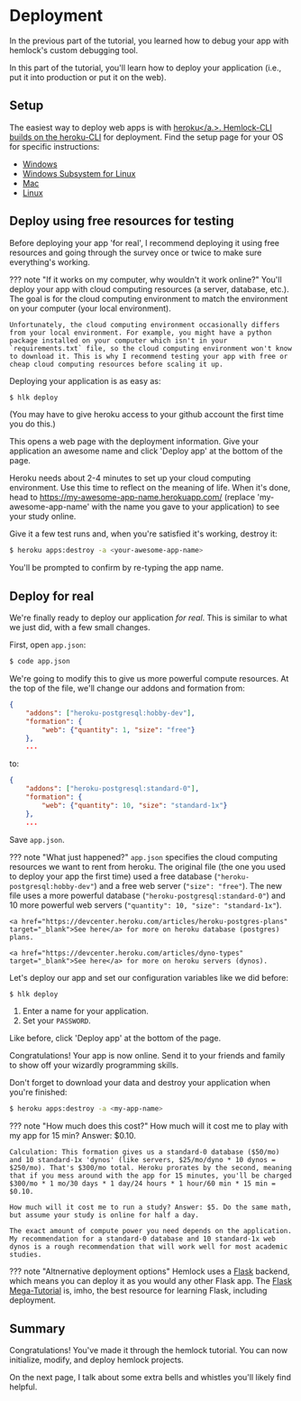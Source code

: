 # Deployment

In the previous part of the tutorial, you learned how to debug your app with hemlock's custom debugging tool.

In this part of the tutorial, you'll learn how to deploy your application (i.e., put it into production or put it on the web).

## Setup

The easiest way to deploy web apps is with <a href="https://heroku.com/" target="_blank">heroku</a.>. Hemlock-CLI builds on the <a href="https://devcenter.heroku.com/articles/heroku-cli/" target="_blank">heroku-CLI</a> for deployment. Find the setup page for your OS for specific instructions:

- [Windows](../setup/win.md)
- [Windows Subsystem for Linux](../setup/wsl.md)
- [Mac](../setup/mac.md)
- [Linux](../setup/linux.md)

## Deploy using free resources for testing

Before deploying your app 'for real', I recommend deploying it using free resources and going through the survey once or twice to make sure everything's working.

??? note "If it works on my computer, why wouldn't it work online?"
    You'll deploy your app with cloud computing resources (a server, database, etc.). The goal is for the cloud computing environment to match the environment on your computer (your local environment).

    Unfortunately, the cloud computing environment occasionally differs from your local environment. For example, you might have a python package installed on your computer which isn't in your `requirements.txt` file, so the cloud computing environment won't know to download it. This is why I recommend testing your app with free or cheap cloud computing resources before scaling it up.

Deploying your application is as easy as:

```bash
$ hlk deploy
```

(You may have to give heroku access to your github account the first time you do this.)

This opens a web page with the deployment information. Give your application an awesome name and click 'Deploy app' at the bottom of the page.

Heroku needs about 2-4 minutes to set up your cloud computing environment. Use this time to reflect on the meaning of life. When it's done, head to https://my-awesome-app-name.herokuapp.com/ (replace 'my-awesome-app-name' with the name you gave to your application) to see your study online.

Give it a few test runs and, when you're satisfied it's working, destroy it:

```bash
$ heroku apps:destroy -a <your-awesome-app-name>
```

You'll be prompted to confirm by re-typing the app name.

## Deploy for real

We're finally ready to deploy our application *for real*. This is similar to what we just did, with a few small changes.

First, open `app.json`:

```bash
$ code app.json
```

We're going to modify this to give us more powerful compute resources. At the top of the file, we'll change our addons and formation from:

```json
{
    "addons": ["heroku-postgresql:hobby-dev"],
    "formation": {
        "web": {"quantity": 1, "size": "free"}
    },
    ...
```

to:

```json
{
    "addons": ["heroku-postgresql:standard-0"],
    "formation": {
        "web": {"quantity": 10, "size": "standard-1x"}
    },
    ...
```

Save `app.json`.

??? note "What just happened?"
    `app.json` specifies the cloud computing resources we want to rent from heroku. The original file (the one you used to deploy your app the first time) used a free database (`"heroku-postgresql:hobby-dev"`) and a free web server (`"size": "free"`). The new file uses a more powerful database (`"heroku-postgresql:standard-0"`) and 10 more powerful web servers (`"quantity": 10, "size": "standard-1x"`).

    <a href="https://devcenter.heroku.com/articles/heroku-postgres-plans" target="_blank">See here</a> for more on heroku database (postgres) plans.

    <a href="https://devcenter.heroku.com/articles/dyno-types" target="_blank">See here</a> for more on heroku servers (dynos).

Let's deploy our app and set our configuration variables like we did before:

```bash
$ hlk deploy
```

1. Enter a name for your application.
2. Set your `PASSWORD`.

Like before, click 'Deploy app' at the bottom of the page.

Congratulations! Your app is now online. Send it to your friends and family to show off your wizardly programming skills.

Don't forget to download your data and destroy your application when you're finished:

```bash
$ heroku apps:destroy -a <my-app-name>
```

??? note "How much does this cost?"
    How much will it cost me to play with my app for 15 min? Answer: $0.10. 
    
    Calculation: This formation gives us a standard-0 database ($50/mo) and 10 standard-1x 'dynos' (like servers, $25/mo/dyno * 10 dynos = $250/mo). That's $300/mo total. Heroku prorates by the second, meaning that if you mess around with the app for 15 minutes, you'll be charged $300/mo * 1 mo/30 days * 1 day/24 hours * 1 hour/60 min * 15 min = $0.10. 

    How much will it cost me to run a study? Answer: $5. Do the same math, but assume your study is online for half a day. 

    The exact amount of compute power you need depends on the application. My recommendation for a standard-0 database and 10 standard-1x web dynos is a rough recommendation that will work well for most academic studies.

??? note "Altnernative deployment options"
    Hemlock uses a <a href="https://flask.palletsprojects.com/en/1.1.x/" target="_blank">Flask</a> backend, which means you can deploy it as you would any other Flask app. The <a href="https://blog.miguelgrinberg.com/post/the-flask-mega-tutorial-part-i-hello-world" target="_blank">Flask Mega-Tutorial</a> is, imho, the best resource for learning Flask, including deployment.

## Summary

Congratulations! You've made it through the hemlock tutorial. You can now initialize, modify, and deploy hemlock projects.

On the next page, I talk about some extra bells and whistles you'll likely find helpful.